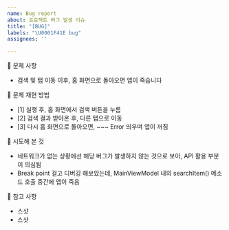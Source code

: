 ```yaml
---
name: Bug report
about: 프로젝트 버그 발생 이슈
title: "[BUG]"
labels: "\U0001F41E bug"
assignees: ''

---
```


💎 문제 사항

<!-- 어떤 문제가 발생했는지 말씀해주세요. -->

- 검색 및 탭 이동 이후, 홈 화면으로 돌아오면 앱이 죽습니다

🚨 문제 재현 방법

- [1] 실행 후, 홈 화면에서 검색 버튼을 누름
- [2] 검색 결과 받아온 후, 다른 탭으로 이동
- [3] 다시 홈 화면으로 돌아오면, ~~~ Error 띄우며 앱이 꺼짐

📝 시도해 본 것

- 네트워크가 없는 상황에선 해당 버그가 발생하지 않는 것으로 보아, API 활용 부분이 의심됨
- Break point 걸고 디버깅 해보았는데, MainViewModel 내의 searchItem() 메소드 호출 중간에 앱이 죽음 

📖 참고 사항

<!-- 레퍼런스, 스크린샷 등을 넣어 주세요. -->

- 스샷
- 스샷
